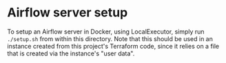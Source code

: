 # Airflow server setup

To setup an Airflow server in Docker, using LocalExecutor, simply run
`./setup.sh` from within this directory. Note that this should be used
in an instance created from this project's Terraform code, since it
relies on a file that is created via the instance's "user data".
